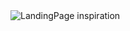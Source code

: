 <!-- this is an image of the Landing page I took as inspiration -->

<img src="../assets/rename.png" alt="LandingPage inspiration">
